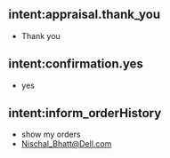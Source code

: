 ## intent:appraisal.thank_you
- Thank you

## intent:confirmation.yes
- yes

## intent:inform_orderHistory
- show my orders
- [Nischal_Bhatt@Dell.com](email:nischal_bhatt@dell.com)

